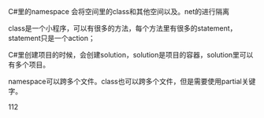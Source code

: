 ﻿C#里的namespace 会将空间里的class和其他空间以及。net的进行隔离

class是一个小程序，可以有很多的方法，每个方法里有很多的statement，statement只是一个action；

C#里创建项目的时候，会创建solution，solution是项目的容器，solution里可以有多个项目。

namespace可以跨多个文件。class也可以跨多个文件，但是需要使用partial关键字。

112

